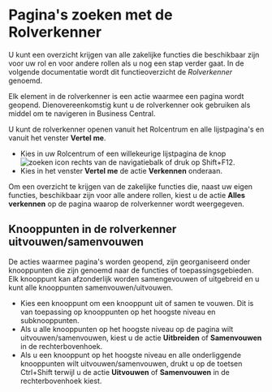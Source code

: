 # Pagina's zoeken met de Rolverkenner

U kunt een overzicht krijgen van alle zakelijke functies die beschikbaar zijn voor uw rol en voor andere rollen als u nog een stap verder gaat. In de volgende documentatie wordt dit functieoverzicht de *Rolverkenner* genoemd.

Elk element in de rolverkenner is een actie waarmee een pagina wordt geopend. Dienovereenkomstig kunt u de rolverkenner ook gebruiken als middel om te navigeren in Business Central.

U kunt de rolverkenner openen vanuit het Rolcentrum en alle lijstpagina's en vanuit het venster **Vertel me**.

- Kies in uw Rolcentrum of een willekeurige lijstpagina de knop ![zoeken icon](/assets/images/menu.png "zoeken icon") rechts van de navigatiebalk of druk op Shift+F12.
- Kies in het venster **Vertel me** de actie **Verkennen** onderaan.

Om een overzicht te krijgen van de zakelijke functies die, naast uw eigen functies, beschikbaar zijn voor alle andere rollen, kiest u de actie **Alles verkennen** op de pagina waarop de rolverkenner wordt weergegeven.

## Knooppunten in de rolverkenner uitvouwen/samenvouwen

De acties waarmee pagina's worden geopend, zijn georganiseerd onder knooppunten die zijn genoemd naar de functies of toepassingsgebieden. Elk knooppunt kan afzonderlijk worden samengevouwen of uitgebreid en u kunt alle knooppunten samenvouwen/uitvouwen.

- Kies een knooppunt om een knooppunt uit of samen te vouwen. Dit is van toepassing op knooppunten op het hoogste niveau en subknooppunten.
- Als u alle knooppunten op het hoogste niveau op de pagina wilt uitvouwen/samenvouwen, kiest u de actie **Uitbreiden** of **Samenvouwen** in de rechterbovenhoek.
- Als u een knooppunt op het hoogste niveau en alle onderliggende knooppunten wilt uitvouwen/samenvouwen, drukt u op de toetsen Ctrl+Shift terwijl u de actie **Uitvouwen** of **Samenvouwen** in de rechterbovenhoek kiest.
